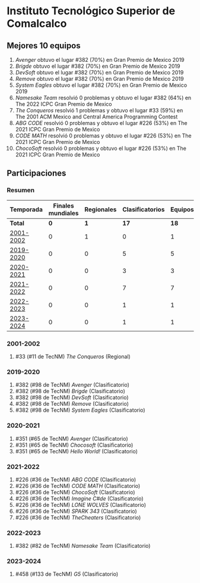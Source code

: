 ---
---

# Instituto Tecnológico Superior de Comalcalco

## Mejores 10 equipos

1. _Avenger_ obtuvo el lugar #382 (70%) en Gran Premio de Mexico 2019
1. _Brigde_ obtuvo el lugar #382 (70%) en Gran Premio de Mexico 2019
1. _DevSoft_ obtuvo el lugar #382 (70%) en Gran Premio de Mexico 2019
1. _Remove_ obtuvo el lugar #382 (70%) en Gran Premio de Mexico 2019
1. _System Eagles_ obtuvo el lugar #382 (70%) en Gran Premio de Mexico 2019
1. _Namesake Team_ resolvió 0 problemas y obtuvo el lugar #382 (64%) en The 2022 ICPC Gran Premio de Mexico
1. _The Conqueros_ resolvió 1 problemas y obtuvo el lugar #33 (59%) en The 2001 ACM Mexico and Central America Programming Contest
1. _ABG CODE_ resolvió 0 problemas y obtuvo el lugar #226 (53%) en The 2021 ICPC Gran Premio de Mexico
1. _CODE MATH_ resolvió 0 problemas y obtuvo el lugar #226 (53%) en The 2021 ICPC Gran Premio de Mexico
1. _ChocoSoft_ resolvió 0 problemas y obtuvo el lugar #226 (53%) en The 2021 ICPC Gran Premio de Mexico

## Participaciones

### Resumen

| Temporada | Finales mundiales | Regionales | Clasificatorios | Equipos |
| --- | --- | --- | --- | --- |
| **Total** | **0** | **1** | **17** | **18** |
| [2001-2002](#2001-2002) | 0 | 1 | 0 | 1 |
| [2019-2020](#2019-2020) | 0 | 0 | 5 | 5 |
| [2020-2021](#2020-2021) | 0 | 0 | 3 | 3 |
| [2021-2022](#2021-2022) | 0 | 0 | 7 | 7 |
| [2022-2023](#2022-2023) | 0 | 0 | 1 | 1 |
| [2023-2024](#2023-2024) | 0 | 0 | 1 | 1 |

### 2001-2002

1. #33 (#11 de TecNM) _The Conqueros_ (Regional)

### 2019-2020

1. #382 (#98 de TecNM) _Avenger_ (Clasificatorio)
1. #382 (#98 de TecNM) _Brigde_ (Clasificatorio)
1. #382 (#98 de TecNM) _DevSoft_ (Clasificatorio)
1. #382 (#98 de TecNM) _Remove_ (Clasificatorio)
1. #382 (#98 de TecNM) _System Eagles_ (Clasificatorio)

### 2020-2021

1. #351 (#65 de TecNM) _Avenger_ (Clasificatorio)
1. #351 (#65 de TecNM) _Chocosoft_ (Clasificatorio)
1. #351 (#65 de TecNM) _Hello World!_ (Clasificatorio)

### 2021-2022

1. #226 (#36 de TecNM) _ABG CODE_ (Clasificatorio)
1. #226 (#36 de TecNM) _CODE MATH_ (Clasificatorio)
1. #226 (#36 de TecNM) _ChocoSoft_ (Clasificatorio)
1. #226 (#36 de TecNM) _Imagine C#de_ (Clasificatorio)
1. #226 (#36 de TecNM) _LONE WOLVES_ (Clasificatorio)
1. #226 (#36 de TecNM) _SPARK 343_ (Clasificatorio)
1. #226 (#36 de TecNM) _TheCheaters_ (Clasificatorio)

### 2022-2023

1. #382 (#82 de TecNM) _Namesake Team_ (Clasificatorio)

### 2023-2024

1. #458 (#133 de TecNM) _G5_ (Clasificatorio)



